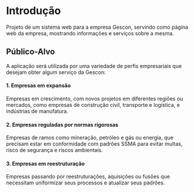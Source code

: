 # Introdução

Projeto de um sistema web para a empresa Gescon, servindo como página web da empresa, mostrando informações e serviços sobre a mesma.

## Público-Alvo

A aplicação será utilizada por uma variedade de perfis empresariais que desejam obter algum serviço da Gescon:

#### 1. Empresas em expansão
Empresas em crescimento, com novos projetos em diferentes regiões ou mercados, como empresas de construção civil, transporte e logística, e indústrias de manufatura.

#### 2. Empresas reguladas por normas rigorosas
Empresas de ramos como mineração, petróleo e gás ou energia, que precisam estar em conformidade com padrões SSMA para evitar multas, risco de segurança e riscos ambientais.

#### 3. Empresas em reestruturação
Empresas passando por reestruturações, aquisições ou fusões que necessitam uniformizar seus processos e atualizar seus padrões.
